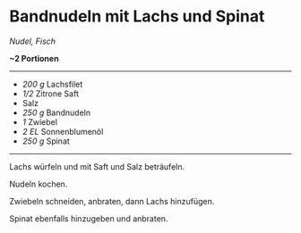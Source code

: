 # Bandnudeln mit Lachs und Spinat

*Nudel, Fisch*

**~2 Portionen**

---
- *200 g* Lachsfilet
- *1/2* Zitrone Saft
- Salz
- *250 g* Bandnudeln
- *1* Zwiebel
- *2 EL* Sonnenblumenöl
- *250 g* Spinat
---

Lachs würfeln und mit Saft und Salz beträufeln.

Nudeln kochen.

Zwiebeln schneiden, anbraten, dann Lachs hinzufügen.

Spinat ebenfalls hinzugeben und anbraten.
